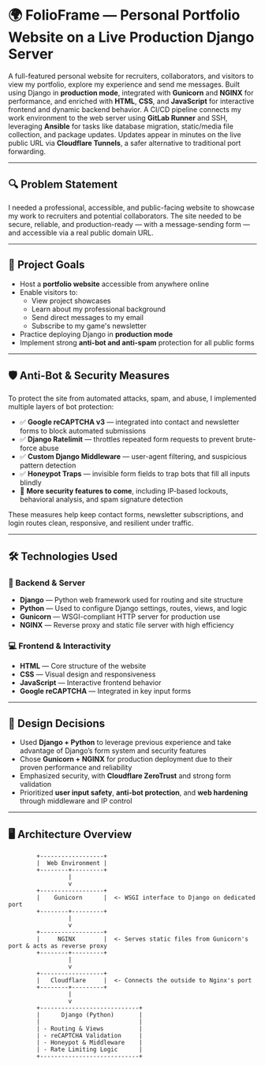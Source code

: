 # 🌍 FolioFrame — Personal Portfolio Website on a Live Production Django Server

A full-featured personal website for recruiters, collaborators, and visitors to view my portfolio, explore my experience and send me messages. Built using Django in **production mode**, integrated with **Gunicorn** and **NGINX** for performance, and enriched with **HTML**, **CSS**, and **JavaScript** for interactive frontend and dynamic backend behavior. A CI/CD pipeline connects my work environment to the web server using **GitLab Runner** and SSH, leveraging **Ansible** for tasks like database migration, static/media file collection, and package updates. Updates appear in minutes on the live public URL via **Cloudflare Tunnels**, a safer alternative to traditional port forwarding.

---

## 🔍 Problem Statement

I needed a professional, accessible, and public-facing website to showcase my work to recruiters and potential collaborators. The site needed to be secure, reliable, and production-ready — with a message-sending form — and accessible via a real public domain URL.

---

## 🎯 Project Goals

- Host a **portfolio website** accessible from anywhere online
- Enable visitors to:
  - View project showcases
  - Learn about my professional background
  - Send direct messages to my email
  - Subscribe to my game's newsletter
- Practice deploying Django in **production mode**
- Implement strong **anti-bot and anti-spam** protection for all public forms

---

## 🛡️ Anti-Bot & Security Measures

To protect the site from automated attacks, spam, and abuse, I implemented multiple layers of bot protection:

- ✅ **Google reCAPTCHA v3** — integrated into contact and newsletter forms to block automated submissions
- ✅ **Django Ratelimit** — throttles repeated form requests to prevent brute-force abuse
- ✅ **Custom Django Middleware** — user-agent filtering, and suspicious pattern detection
- ✅ **Honeypot Traps** — invisible form fields to trap bots that fill all inputs blindly
- 🧪 **More security features to come**, including IP-based lockouts, behavioral analysis, and spam signature detection

These measures help keep contact forms, newsletter subscriptions, and login routes clean, responsive, and resilient under traffic.

---

## 🛠️ Technologies Used

### 🔧 Backend & Server
- **Django** — Python web framework used for routing and site structure
- **Python** — Used to configure Django settings, routes, views, and logic
- **Gunicorn** — WSGI-compliant HTTP server for production use
- **NGINX** — Reverse proxy and static file server with high efficiency

### 💻 Frontend & Interactivity
- **HTML** — Core structure of the website
- **CSS** — Visual design and responsiveness
- **JavaScript** — Interactive frontend behavior
- **Google reCAPTCHA** — Integrated in key input forms

---

## 🧩 Design Decisions

- Used **Django + Python** to leverage previous experience and take advantage of Django’s form system and security features
- Chose **Gunicorn + NGINX** for production deployment due to their proven performance and reliability
- Emphasized security, with **Cloudflare ZeroTrust** and strong form validation
- Prioritized **user input safety**, **anti-bot protection**, and **web hardening** through middleware and IP control

---

## 🖥️ Architecture Overview

```plaintext
        +------------------+
        |  Web Environment |
        +--------+---------+
                 |
                 v
        +------------------+
        |    Gunicorn      |  <- WSGI interface to Django on dedicated port
        +--------+---------+
                 |
                 v
        +------------------+
        |     NGINX        |  <- Serves static files from Gunicorn's port & acts as reverse proxy
        +--------+---------+
                 |
                 v
        +------------------+
        |   Cloudflare     |  <- Connects the outside to Nginx's port
        +--------+---------+
                 |
                 v
        +----------------------------+
        |      Django (Python)       |
        |                            |
        | - Routing & Views          |
        | - reCAPTCHA Validation     |
        | - Honeypot & Middleware    |
        | - Rate Limiting Logic      |
        +----------------------------+
